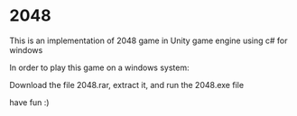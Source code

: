 # 2048
This is an implementation of 2048 game in Unity game engine using c# for windows


In order to play this game on a windows system:

Download the file 2048.rar, extract it, and run the 2048.exe file 

have fun :)
